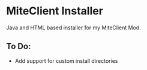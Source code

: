 # MiteClient Installer
Java and HTML based installer for my MiteClient Mod.
## To Do:
- Add support for custom install directories
